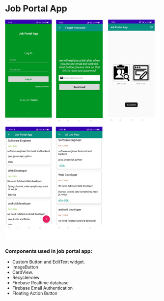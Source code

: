 # Job Portal App
![](images/jobportal.png)

### Components used in job portal app:
* Custom Button and EditText widget.
* ImageButton
* CardView.
* Recyclerview
* Firebase Realtime database
* Firebase Email Authentication
* Floating Action Button
